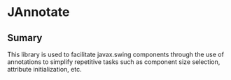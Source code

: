 # JAnnotate

## Sumary

This library is used to facilitate javax.swing components through the use of annotations to simplify repetitive tasks such as component size selection, attribute initialization, etc.
